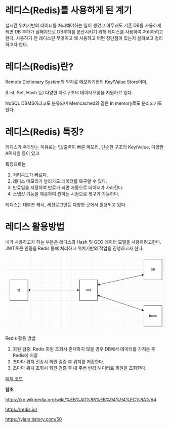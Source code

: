 # 레디스(Redis)를 사용하게 된 계기
실시간 위치기반의 데이터를 처리해야하는 일이 생겼고 아무래도 기존 DB를 사용하게되면 DB 부하가 심해지므로 DB부하를 분산시키기 위해 레디스를 사용하여 처리하려고한다.
사용하기 전 레디스란 무엇이고 왜 사용하고 어떤 장단점이 있는지 살펴보고 정리하고자 한다.

# 레디스(Redis)란?
Remote Dictionary System의 약자로 메모리기반의 Key/Value Store이며,

(List, Set, Hash 등) 다양한 자료구조의 데이터모델을 지원하고 있다.

NoSQL DBMS이라고도 분류되며 Memcached와 같은 In memory로도 분리되기도 한다.

# 레디스(Redis) 특징?
레디스가 주목받는 이유로는 입/출력이 빠른 메모리, 단순한 구조의 Key/Value, 다양한 API지원 등이 있고

특징으로는
1. 처리속도가 빠르다.
2. 레디스 메모리가 날라가도 데이터를 복구할 수 있다.
3. 만료일을 지정하여 만료가 되면 자동으로 데이터가 사라진다.
4. 스냅샷 기능을 제공하여 원하는 시점으로 복구가 가능하다.

레디스는 대부분 캐시, 세션로그인등 다양한 곳에서 활용되고 있다.

# 레디스 활용방법
내가 사용하고자 하는 부분은 레디스의 Hash 및 GEO 데이터 모델을 사용하려고한다.
JWT토큰 인증을 Redis 통해 처리하고 위치기반의 작업을 진행하고자 한다.

![그림](/Redis/img.jpg)

Redis 활용 방법
1. 회원 검증: Redis 회원 조회시 존재하지 않을 경우 DB에서 데이터를 가져온 후 Redis에 저장
1. 초마다 위치 전송시 회원 검증 후 위치를 저장한다.
2. 초마다 위치 조회시 회원 검증 후 내 주변 반경 N 미터로 회원을 조회한다.

[예제 코드](https://github.com/sb-yoon/spring-redis)

**참조**

https://ko.wikipedia.org/wiki/%EB%A0%88%EB%94%94%EC%8A%A4

https://redis.io/

https://yjam.tistory.com/50
